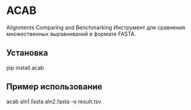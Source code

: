 # ACAB

Alignments Comparing and Benchmarking
Инструмент для сравнения множественных выравниваний в формате FASTA.

## Установка

pip install acab

## Пример использование

acab aln1.fasta aln2.fasta -o result.tsv
